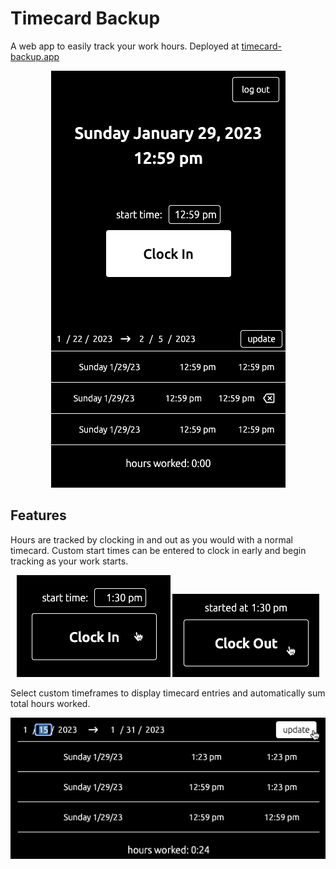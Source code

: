 # Timecard Backup
A web app to easily track your work hours. Deployed at [timecard-backup.app](https://www.timecard-backup.app/)

<p align="center">
  <img src="https://github.com/Jeff0Brewer/readme-img/blob/main/timecard-backup/timecard-ex.jpg?raw=true" alt="layout example"/>
</p>

## Features
Hours are tracked by clocking in and out as you would with a normal timecard. Custom
start times can be entered to clock in early and begin tracking as your work starts.

<p align="center">
  <img src="https://github.com/Jeff0Brewer/readme-img/blob/main/timecard-backup/clockin.jpg?raw=true" alt="clock in button"/>
  <img src="https://github.com/Jeff0Brewer/readme-img/blob/main/timecard-backup/clockout.jpg?raw=true" alt="clock out button"/>
</p>

Select custom timeframes to display timecard entries and automatically sum total hours worked.

<p align="center">
  <img src="https://github.com/Jeff0Brewer/readme-img/blob/main/timecard-backup/list-ex.jpg?raw=true" alt="list example"/>
</p>
